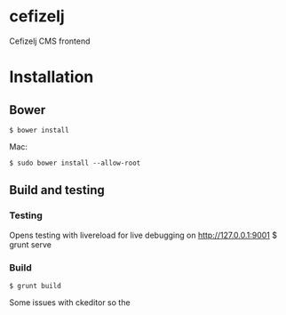 cefizelj
========

Cefizelj CMS frontend


# Installation

## Bower

    $ bower install

Mac:

    $ sudo bower install --allow-root

## Build and testing


### Testing
Opens testing with livereload for live debugging on http://127.0.0.1:9001
    $ grunt serve

### Build
    $ grunt build

Some issues with ckeditor so the <script> to import the ckeditor needs to be added to the compiled index.html in the /dist folder
